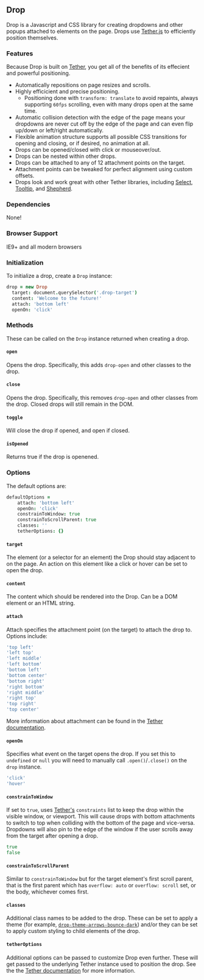 <link rel="stylesheet" href="/drop/css/drop-theme-basic.css" />
<link rel="stylesheet" href="/drop/css/drop-theme-arrows-bounce.css" />
<link rel="stylesheet" href="/drop/css/drop-theme-arrows-bounce-dark.css" />
<script src="/drop/drop.min.js"></script>
<script>$(function(){ $('.drop-target').each(function(){ var options = $.extend({}, { target: this, classes: 'drop-theme-arrows-bounce-dark', position: 'bottom left', constrainToWindow: true, constrainToScrollParent: true, openOn: 'click' }, $(this).data('options')); $(this).data('drop', new Drop(options); })); });</script>

## Drop

Drop is a Javascript and CSS library for creating dropdowns and other popups attached to elements on the page. Drops use [Tether.js](http://github.hubspot.com/tether) to efficiently position themselves.

### Features

Because Drop is built on [Tether](http://github.hubspot.com/tether), you get all of the benefits of its effecient and powerful positioning.

- Automatically repositions on page resizes and scrolls.
- Highly efficicient and precise positioning.
    - Positioning done with `transform: translate` to avoid repaints, always supporting `60fps` scrolling, even with many drops open at the same time.
- Automatic collision detection with the edge of the page means your dropdowns are never cut off by the edge of the page and can even flip up/down or left/right automatically.
- Flexible animation structure supports all possible CSS transitions for opening and closing, or if desired, no animation at all.
- Drops can be opened/closed with click or mouseover/out.
- Drops can be nested within other drops.
- Drops can be attached to any of 12 attachment points on the target.
- Attachment points can be tweaked for perfect alignment using custom offsets.
- Drops look and work great with other Tether libraries, including [Select](http://github.hubspot.com/select/docs/welcome/select), [Tooltip](http://github.hubspot.com/tooltip/docs/welcome/select), and [Shepherd](http://github.hubspot.com/shepherd/docs/welcome/select).

### Dependencies

None!

### Browser Support

IE9+ and all modern browsers

### Initialization

To initialize a drop, create a `Drop` instance:

```coffeescript
drop = new Drop
  target: document.querySelector('.drop-target')
  content: 'Welcome to the future!'
  attach: 'bottom left'
  openOn: 'click'
```

### Methods

These can be called on the `Drop` instance returned when creating a drop.

#### `open`

Opens the drop. Specifically, this adds `drop-open` and other classes to the drop.

#### `close`

Opens the drop. Specifically, this removes `drop-open` and other classes from the drop. Closed drops will still remain in the DOM.

#### `toggle`

Will close the drop if opened, and open if closed.

#### `isOpened`

Returns true if the drop is openened.

### Options

The default options are:

```coffeescript
defaultOptions =
    attach: 'bottom left'
    openOn: 'click'
    constrainToWindow: true
    constrainToScrollParent: true
    classes: ''
    tetherOptions: {}
```

#### `target`

The element (or a selector for an element) the Drop should stay adjacent to on the page.  An action on this element like
a click or hover can be set to open the drop.

#### `content`

The content which should be rendered into the Drop.  Can be a DOM element or an HTML string.

#### `attach`

Attach specifies the attachment point (on the target) to attach the drop to. Options include:

```coffeescript
'top left'
'left top'
'left middle'
'left bottom'
'bottom left'
'bottom center'
'bottom right'
'right bottom'
'right middle'
'right top'
'top right'
'top center'
```

More information about attachment can be found in the [Tether documentation](http://github.hubspot.com/tether).

#### `openOn`

Specifies what event on the target opens the drop. If you set this to `undefined` or `null` you will need to manually call `.open()`/`.close()` on the `drop` instance.

```coffeescript
'click'
'hover'
```

#### `constrainToWindow`

If set to `true`, uses [Tether's](http://github.hubspot.com/tether) `constraints` list to keep the drop within the visible window, or viewport. This will cause drops with bottom attachments to switch to top when colliding with the bottom of the page and vice-versa. Dropdowns will also pin to the edge of the window if the user scrolls away from the target after opening a drop.

```coffeescript
true
false
```

#### `constrainToScrollParent`

Similar to `constrainToWindow` but for the target element's first scroll parent, that is the first parent which has `overflow: auto` or `overflow: scroll` set, or the body, whichever comes first.

#### `classes`

Additional class names to be added to the drop. These can be set to apply a theme (for example, [`drop-theme-arrows-bounce-dark`](https://github.com/HubSpot/drop/blob/master/css/drop-theme-arrows-bounce-dark.css)) and/or they can be set to apply custom styling to child elements of the drop.

#### `tetherOptions`

Additional options can be passed to customize Drop even further. These will get passed to the underlying Tether instance used to position the drop. See the the [Tether documentation](http://github.hubspot.com/tether) for more information.
